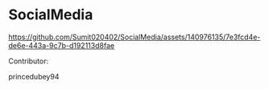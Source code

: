 # SocialMedia





https://github.com/Sumit020402/SocialMedia/assets/140976135/7e3fcd4e-de6e-443a-9c7b-d192113d8fae





Contributor:

princedubey94
